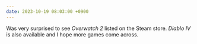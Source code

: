 ```yaml
---
date: 2023-10-19 08:03:00 +0900
---
```


Was very surprised to see _Overwatch 2_ listed on the Steam store. _Diablo IV_ is also available and I hope more games come across.
